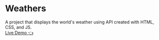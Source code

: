 # Weathers
A project that displays the world's weather using API created with HTML, CSS, and JS.
</br>
<a href="https://mostafakhaledd.github.io/Weathers/">Live Demo 👈</a>
